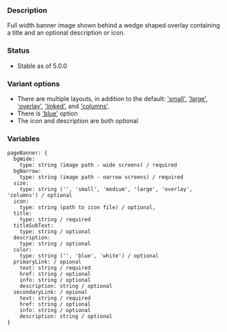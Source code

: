 ### Description
Full width banner image shown behind a wedge shaped overlay containing a title and an optional description or icon.

### Status
* Stable as of 5.0.0

### Variant options
* There are multiple layouts, in addition to the default: ['small'](./?p=organisms-page-banner-as-small), ['large'](./?p=organisms-page-banner-as-large), ['overlay'](./?p=organisms-page-banner-as-overlay), ['linked'](./?p=organisms-page-banner-as-linked), and ['columns'](./?p=organisms-page-banner-as-columns).
* There is ['blue'](./?p=organisms-page-banner-as-blue) option
* The icon and description are both optional

### Variables
~~~
pageBanner: {
  bgWide:
    type: string (image path - wide screens) / required
  bgNarrow:
    type: string (image path - narrow screens) / required
  size:
    type: string ('', 'small', 'medium', 'large', 'overlay', 'columns') / optional
  icon:
    type: string (path to icon file) / optional,
  title:
    type: string / required
  titleSubText:
    type: string / optional
  description:
    type: string / optional
  color:
    type: string ('', 'blue', 'white') / optional
  primaryLink: / opional
    text: string / required
    href: string / optional
    info: string / optional
    description: string / optional
  secondaryLink: / opional
    text: string / required
    href: string / optional
    info: string / optional
    description: string / optional
}
~~~
